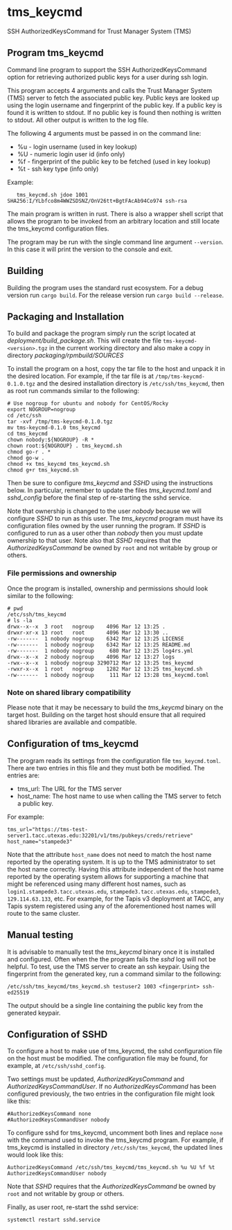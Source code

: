 # tms_keycmd

SSH AuthorizedKeysCommand for Trust Manager System (TMS)

## Program tms_keycmd

Command line program to support the SSH AuthorizedKeysCommand option for
retrieving authorized public keys for a user during ssh login.
 
This program accepts 4 arguments and calls the Trust Manager System (TMS)
server to fetch the associated public key. Public keys are looked up using
the login username and fingerprint of the public key.
If a public key is found it is written to stdout.
If no public key is found then nothing is written to stdout.
All other output is written to the log file.

The following 4 arguments must be passed in on the command line:

 - %u - login username (used in key lookup)
 - %U - numeric login user id (info only)
 - %f - fingerprint of the public key to be fetched (used in key lookup)
 - %t - ssh key type (info only)

Example:

```
   tms_keycmd.sh jdoe 1001 SHA256:I/YLbfco8m4WWZSDSNZ/OnV26tt+BgtFAcAb94Co974 ssh-rsa
```

The main program is written in rust. There is also a wrapper shell script that allows
the program to be invoked from an arbitrary location and still locate the tms_keycmd
configuration files.

The program may be run with the single command line argument ``--version``.
In this case it will print the version to the console and exit.

## Building

Building the program uses the standard rust ecosystem. For a debug version run
``cargo build``. For the release version run ``cargo build --release``.

## Packaging and Installation

To build and package the program simply run the script located at *deployment/build_package.sh*.
This will create the file ``tms-keycmd-<version>.tgz`` in the current working directory and also
make a copy in directory *packaging/rpmbuild/SOURCES*

To install the program on a host, copy the tar file to the host and unpack it in the desired location.
For example, if the tar file is at ``/tmp/tms-keycmd-0.1.0.tgz`` and the desired installation directory is
``/etc/ssh/tms_keycmd``, then as root run commands similar to the following:

```
# Use nogroup for ubuntu and nobody for CentOS/Rocky
export NOGROUP=nogroup
cd /etc/ssh
tar -xvf /tmp/tms-keycmd-0.1.0.tgz
mv tms-keycmd-0.1.0 tms_keycmd
cd tms_keycmd
chown nobody:${NOGROUP} -R *
chown root:${NOGROUP} . tms_keycmd.sh
chmod go-r . *
chmod go-w .
chmod +x tms_keycmd tms_keycmd.sh
chmod g+r tms_keycmd.sh
```

Then be sure to configure *tms_keycmd* and *SSHD* using the instructions below.
In particular, remember to update the files *tms_keycmd.toml* and *sshd_config* before
the final step of re-starting the sshd service.

Note that ownership is changed to the user *nobody* because we will configure *SSHD* to run as this user.
The *tms_keycmd* program must have its configuration files owned by the user running the program.
If *SSHD* is configured to run as a user other than *nobody* then you must update ownership to that user.
Note also that *SSHD* requires that the *AuthorizedKeysCommand* be owned by ``root`` and not writable by
group or others.

### File permissions and ownership

Once the program is installed, ownership and permissions should look similar to the following:

```
# pwd
/etc/ssh/tms_keycmd
# ls -la
drwx--x--x  3 root   nogroup    4096 Mar 12 13:25 .
drwxr-xr-x 13 root   root       4096 Mar 12 13:30 ..
-rw-------  1 nobody nogroup    6342 Mar 12 13:25 LICENSE
-rw-------  1 nobody nogroup    6342 Mar 12 13:25 README.md
-rw-------  1 nobody nogroup     680 Mar 12 13:25 log4rs.yml
drwx--x--x  2 nobody nogroup    4096 Mar 12 13:27 logs
-rwx--x--x  1 nobody nogroup 3290712 Mar 12 13:25 tms_keycmd
-rwxr-x--x  1 root   nogroup    1282 Mar 12 13:25 tms_keycmd.sh
-rw-------  1 nobody nogroup     111 Mar 12 13:28 tms_keycmd.toml
```

### Note on shared library compatibility

Please note that it may be necessary to build the *tms_keycmd* binary on the target host.
Building on the target host should ensure that all required shared libraries are available
and compatible.

## Configuration of tms_keycmd

The program reads its settings from the configuration file ``tms_keycmd.toml``.
There are two entries in this file and they must both be modified. The entries
are:

- tms_url: The URL for the TMS server
- host_name: The host name to use when calling the TMS server to fetch a public key.

For example:

```
tms_url="https://tms-test-server1.tacc.utexas.edu:32201/v1/tms/pubkeys/creds/retrieve"
host_name="stampede3"
```

Note that the attribute ``host_name`` does not need to match the host name reported
by the operating system. It is up to the TMS administrator to set the host name
correctly. Having this attribute independent of the host name reported by the
operating system allows for supporting a machine that might be referenced using
many different host names, such as ``login1.stampede3.tacc.utexas.edu``,
``stampede3.tacc.utexas.edu``, ``stampede3``, ``129.114.63.133``, etc.
For example, for the Tapis v3 deployment at TACC, any Tapis system registered using
any of the aforementioned host names will route to the same cluster.

## Manual testing

It is advisable to manually test the *tms_keycmd* binary once it is installed and configured.
Often when the the program fails the *sshd* log will not be helpful. To test, use the TMS server
to create an ssh keypair. Using the fingerprint from the generated key, run a command similar
to the following:

```
/etc/ssh/tms_keycmd/tms_keycmd.sh testuser2 1003 <fingerprint> ssh-ed25519
```

The output should be a single line containing the public key from the generated keypair.


## Configuration of SSHD

To configure a host to make use of tms_keycmd, the sshd configuration file on
the host must be modified. The configuration file may be found, for example,
at ``/etc/ssh/sshd_config``.

Two settings must be updated, *AuthorizedKeysCommand* and *AuthorizedKeysCommandUser*.
If no *AuthorizedKeysCommand* has been configured previously, the two entries in the
configuration file might look like this:

```
#AuthorizedKeysCommand none
#AuthorizedKeysCommandUser nobody
```

To configure sshd for tms_keycmd, uncomment both lines and replace ``none`` with the
command used to invoke the tms_keycmd program. For example, if tms_keycmd is installed
in directory ``/etc/ssh/tms_keycmd``, the updated lines would look like this:

```
AuthorizedKeysCommand /etc/ssh/tms_keycmd/tms_keycmd.sh %u %U %f %t
AuthorizedKeysCommandUser nobody
```

Note that *SSHD* requires that the *AuthorizedKeysCommand* be owned by ``root`` and not writable by
group or others.

Finally, as user root, re-start the sshd service:

```
systemctl restart sshd.service
```
